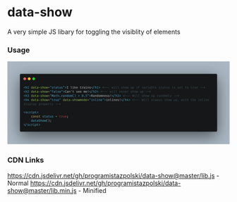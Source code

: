 # data-show
A very simple JS libary for toggling the visiblity of elements
### Usage
![Screenshot](https://raw.githubusercontent.com/ProgramistaZpolski/data-show/master/carbon(4).png)

### CDN Links
https://cdn.jsdelivr.net/gh/programistazpolski/data-show@master/lib.js - Normal
https://cdn.jsdelivr.net/gh/programistazpolski/data-show@master/lib.min.js - Minified
